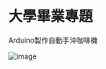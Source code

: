 # 大學畢業專題

Arduino製作自動手沖咖啡機

![image](https://github.com/yiru1218/Arduino-Final-Project/assets/46111217/5e1e2392-fc99-4ca9-bc4d-7799cf46cf2b)
